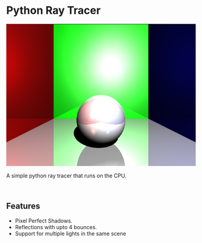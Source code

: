 <h1>
        Python Ray Tracer
</h1>
<img width = "auto" src = "imgs\render.png">
<p>
    A simple python ray tracer that runs on the CPU.
</p>
<br>
<h2>Features</h2>
<ul>
    <li>Pixel Perfect Shadows.</li>
    <li>Reflections with upto 4 bounces.</li>
    <li>Support for multiple lights in the same scene</li>
</ul>
